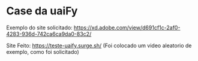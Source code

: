 # Case da uaiFy

Exemplo do site solicitado: https://xd.adobe.com/view/d691cf1c-2af0-4283-936d-742ca6ca9da0-83c2/

Site Feito: https://teste-uaify.surge.sh/
(Foi colocado um video aleatorio de exemplo, como foi solicitado)
